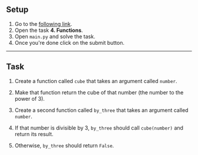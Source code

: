 ## Setup

1. Go to the [following link](https://replit.com/team/coded-instructor).
2. Open the task **4. Functions**.
3. Open `main.py` and solve the task.
4. Once you're done click on the submit button.

---

## Task
1. Create a function called `cube` that takes an argument called `number`.

2. Make that function return the cube of that number (the number to the power of 3).

3. Create a second function called `by_three` that takes an argument called `number`.

4. If that number is divisible by 3, `by_three` should call `cube(number)` and return its result. 

5. Otherwise, `by_three` should return `False`.

